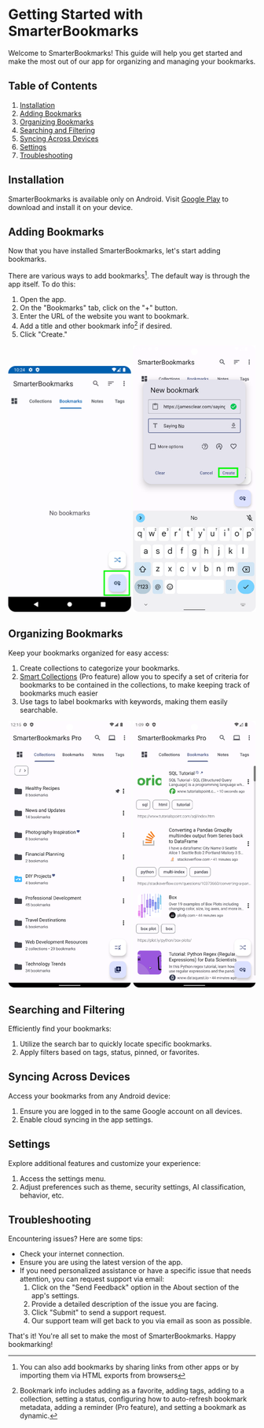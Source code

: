 # Getting Started with SmarterBookmarks

Welcome to SmarterBookmarks! This guide will help you get started and make the most out of our app for organizing and managing your bookmarks.

## Table of Contents

1. [Installation](#installation)
2. [Adding Bookmarks](#adding-bookmarks)
3. [Organizing Bookmarks](#organizing-bookmarks)
4. [Searching and Filtering](#searching-and-filtering)
5. [Syncing Across Devices](#syncing-across-devices)
6. [Settings](#settings)
7. [Troubleshooting](#troubleshooting)

## Installation

SmarterBookmarks is available only on Android. Visit [Google Play](https://play.google.com/store/apps/details?id=com.smarter.technologist.android.smarterbookmarks) to download and install it on your device.

## Adding Bookmarks

Now that you have installed SmarterBookmarks, let's start adding bookmarks.

There are various ways to add bookmarks[^1]. The default way is through the app itself. To do this:

1. Open the app.
2. On the "Bookmarks" tab, click on the "+" button.
3. Enter the URL of the website you want to bookmark.
4. Add a title and other bookmark info[^2] if desired.
5. Click "Create."

<p float="left">
    <img src="assets/1.png" alt="Clicking the + button to add a bookmark" width="250"/>
    <img src="assets/2.png" alt="Creating a bookmark" width="250"/>
</p>

## Organizing Bookmarks

Keep your bookmarks organized for easy access:

1. Create collections to categorize your bookmarks.
2. [Smart Collections](pages/SMART.md) (Pro feature) allow you to specify a set of criteria for bookmarks to be contained in the collections, to make keeping track of bookmarks much easier
3. Use tags to label bookmarks with keywords, making them easily searchable.
<p float="left">
    <img src="assets/6.png" alt="Sample collections" width="250"/>
    <img src="assets/11.png" alt="Sample bookmarks" width="250"/>
</p>

## Searching and Filtering

Efficiently find your bookmarks:

1. Utilize the search bar to quickly locate specific bookmarks.
2. Apply filters based on tags, status, pinned, or favorites.

## Syncing Across Devices

Access your bookmarks from any Android device:

1. Ensure you are logged in to the same Google account on all devices.
2. Enable cloud syncing in the app settings.

## Settings

Explore additional features and customize your experience:

1. Access the settings menu.
2. Adjust preferences such as theme, security settings, AI classification, behavior, etc.

## Troubleshooting

Encountering issues? Here are some tips:

- Check your internet connection.
- Ensure you are using the latest version of the app.
- If you need personalized assistance or have a specific issue that needs attention, you can request support via email:
    1. Click on the "Send Feedback" option in the About section of the app's settings.
    2. Provide a detailed description of the issue you are facing.
    3. Click "Submit" to send a support request.
    4. Our support team will get back to you via email as soon as possible.

That's it! You're all set to make the most of SmarterBookmarks. Happy bookmarking!

[^1]: You can also add bookmarks by sharing links from other apps or by importing them via HTML exports from browsers
[^2]: Bookmark info includes adding as a favorite, adding tags, adding to a collection, setting a status, configuring how to auto-refresh bookmark metadata, adding a reminder (Pro feature), and setting a bookmark as dynamic.
